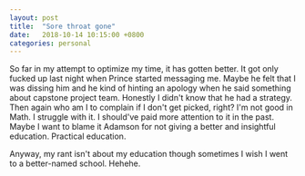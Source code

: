 ```yaml
---
layout: post
title:  "Sore throat gone"
date:   2018-10-14 10:15:00 +0800
categories: personal
---
```

So far in my attempt to optimize my time, it has gotten better. It got only fucked up last night when Prince started messaging me. Maybe he felt that I was dissing him and he kind of hinting an apology when he said something about capstone project team. Honestly I didn't know that he had a strategy. Then again who am I to complain if I don't get picked, right? I'm not good in Math. I struggle with it. I should've paid more attention to it in  the past. Maybe I want to blame it Adamson for not giving a better and insightful education. Practical education.

Anyway, my rant isn't about my education though sometimes I wish I went to a better-named school. Hehehe.

